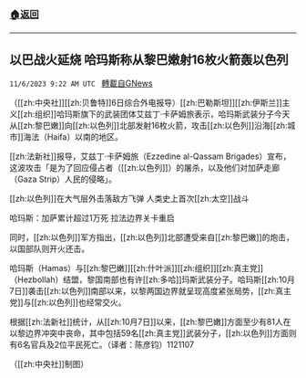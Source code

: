 ###  [:house:返回](README.md)
---


## 以巴战火延烧 哈玛斯称从黎巴嫩射16枚火箭轰以色列
`11/6/2023 9:22 AM UTC ` [轉載自GNews](https://gnews.org/articles/1933501)

（[[zh:中央社]][[zh:贝鲁特]]6日综合外电报导）[[zh:巴勒斯坦]][[zh:伊斯兰]]主义[[zh:组织]]哈玛斯旗下的武装团体艾兹丁‧卡萨姆旅表示，哈玛斯武装分子今天从[[zh:黎巴嫩]]向[[zh:以色列]]北部发射16枚火箭，攻击[[zh:以色列]]沿海[[zh:城市]]海法（Haifa）以南的地区。

[[zh:法新社]]报导，艾兹丁‧卡萨姆旅（Ezzedine al-Qassam Brigades）宣布，这波攻击「是为了回应侵占者（[[zh:以色列]]）的屠杀，以及他们对加萨走廊（Gaza Strip）人民的侵略」。

[[zh:以色列]]在大气层外击落敌方飞弹 人类史上首次[[zh:太空]]战斗

哈玛斯：加萨累计超过1万死 拉法边界关卡重启

同时，[[zh:以色列]]军方指出，[[zh:以色列]]北部遭受来自[[zh:黎巴嫩]]的炮击，以国部队则开火还击。

哈玛斯（Hamas）与[[zh:黎巴嫩]][[zh:什叶派]][[zh:组织]][[zh:真主党]]（Hezbollah）结盟，黎国南部也有许[[zh:多哈]]玛斯武装分子。哈玛斯[[zh:10月7日]]袭击[[zh:以色列]]南部以来，以黎两国边界就呈现高度紧张局势，[[zh:真主党]]与[[zh:以色列]]也经常交火。

根据[[zh:法新社]]统计，从[[zh:10月7日]]以来，[[zh:黎巴嫩]]方面至少有81人在以黎边界冲突中丧命，其中包括59名[[zh:真主党]]武装分子，[[zh:以色列]]方面则有6名官兵及2位平民死亡。（译者：陈彦钧）1121107

（[[zh:中央社]]制图）
